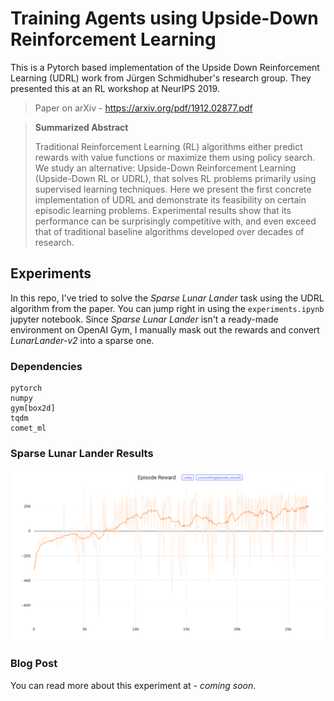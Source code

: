 # Training Agents using Upside-Down Reinforcement Learning
This is a Pytorch based implementation of the Upside Down Reinforcement Learning (UDRL) work from Jürgen Schmidhuber's research group. They presented this at an RL workshop at NeurIPS 2019.

> Paper on arXiv - https://arxiv.org/pdf/1912.02877.pdf

> **Summarized Abstract**
>
> Traditional Reinforcement Learning (RL) algorithms either predict rewards with value functions or maximize them using policy search. We study an alternative: Upside-Down Reinforcement Learning (Upside-Down RL or UDRL), that solves RL problems primarily using supervised learning techniques. Here we present the first concrete implementation of UDRL and demonstrate its feasibility on certain episodic learning problems. Experimental results show that its performance can be surprisingly competitive with, and even exceed that of traditional baseline algorithms developed over decades of research.

## Experiments
In this repo, I've tried to solve the *Sparse Lunar Lander* task using the UDRL algorithm from the paper. You can jump right in using the `experiments.ipynb` jupyter notebook. Since *Sparse Lunar Lander* isn't a ready-made environment on OpenAI Gym, I manually mask out the rewards and convert *LunarLander-v2* into a sparse one.

### Dependencies
```
pytorch
numpy
gym[box2d]
tqdm
comet_ml
```

### Sparse Lunar Lander Results
![Sparse Lunar Lander](./plots/sparse_lunar_lander.png)

### Blog Post
You can read more about this experiment at - *coming soon*.
